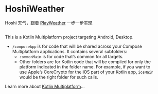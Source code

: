 # HoshiWeather

Hoshi 天气，跟着 [PlayWeather](https://github.com/zhujiang521/PlayWeather/tree/desktop) 一步一步实现

## 

This is a Kotlin Multiplatform project targeting Android, Desktop.

* `/composeApp` is for code that will be shared across your Compose Multiplatform applications.
  It contains several subfolders:
  - `commonMain` is for code that’s common for all targets.
  - Other folders are for Kotlin code that will be compiled for only the platform indicated in the folder name.
    For example, if you want to use Apple’s CoreCrypto for the iOS part of your Kotlin app,
    `iosMain` would be the right folder for such calls.


Learn more about [Kotlin Multiplatform](https://www.jetbrains.com/help/kotlin-multiplatform-dev/get-started.html)…